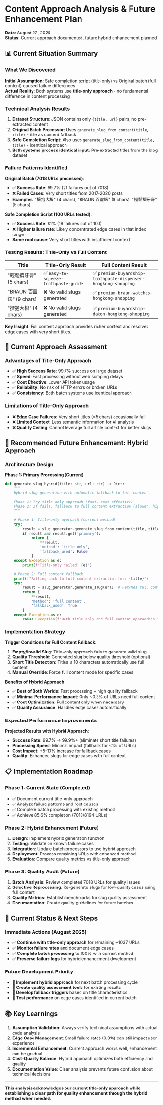 # Content Approach Analysis & Future Enhancement Plan

**Date**: August 22, 2025  
**Status**: Current approach documented, future hybrid enhancement planned

## 📊 Current Situation Summary

### **What We Discovered**

**Initial Assumption**: Safe completion script (title-only) vs Original batch (full content) caused failure differences  
**Actual Reality**: Both systems use **title-only approach** - no fundamental difference in content processing

### **Technical Analysis Results**

1. **Dataset Structure**: JSON contains only `{title, url}` pairs, no pre-extracted content
2. **Original Batch Processor**: Uses `generate_slug_from_content(title, title)` - title as content fallback
3. **Safe Completion Script**: Also uses `generate_slug_from_content(title, title)` - identical approach
4. **Both systems process identical input**: Pre-extracted titles from the blog dataset

### **Failure Patterns Identified**

**Original Batch (7018 URLs processed)**:
- ✅ **Success Rate**: 99.7% (21 failures out of 7018)
- ❌ **Failed Cases**: Very short titles from 2017-2020 posts
- **Examples**: "擁抱大根" (4 chars), "BRAUN 百靈錶" (9 chars), "輕鬆擠牙膏" (5 chars)

**Safe Completion Script (100 URLs tested)**:
- ✅ **Success Rate**: 81% (19 failures out of 100) 
- ❌ **Higher failure rate**: Likely concentrated edge cases in that index range
- **Same root cause**: Very short titles with insufficient context

### **Testing Results: Title-Only vs Full Content**

| Title | Title-Only Result | Full Content Result |
|-------|------------------|-------------------|
| "輕鬆擠牙膏" (5 chars) | ✅ `easy-to-squeeze-toothpaste-guide` | ✅ `premium-buyandship-toothpaste-dispenser-hongkong-shopping` |
| "BRAUN 百靈錶" (9 chars) | ❌ No valid slugs generated | ✅ `premium-braun-watches-hongkong-shopping` |
| "擁抱大根" (4 chars) | ❌ No valid slugs generated | ✅ `premium-buyandship-dakon-hongkong-shopping` |

**Key Insight**: Full content approach provides richer context and resolves edge cases with very short titles.

## 🎯 Current Approach Assessment

### **Advantages of Title-Only Approach**
- ✅ **High Success Rate**: 99.7% success on large dataset
- ✅ **Speed**: Fast processing without web scraping delays
- ✅ **Cost Effective**: Lower API token usage
- ✅ **Reliability**: No risk of HTTP errors or broken URLs
- ✅ **Consistency**: Both batch systems use identical approach

### **Limitations of Title-Only Approach**
- ❌ **Edge Case Failures**: Very short titles (≤5 chars) occasionally fail
- ❌ **Limited Context**: Less semantic information for AI analysis
- ❌ **Quality Ceiling**: Cannot leverage full article context for better slugs

## 🔄 Recommended Future Enhancement: Hybrid Approach

### **Architecture Design**

**Phase 1: Primary Processing (Current)**
```python
def generate_slug_hybrid(title: str, url: str) -> Dict:
    """
    Hybrid slug generation with automatic fallback to full content.
    
    Phase 1: Try title-only approach (fast, cost-effective)
    Phase 2: If fails, fallback to full content extraction (slower, higher quality)
    """
    
    # Phase 1: Title-only approach (current method)
    try:
        result = slug_generator.generate_slug_from_content(title, title)
        if result and result.get('primary'):
            return {
                **result,
                'method': 'title_only',
                'fallback_used': False
            }
    except Exception as e:
        print(f"Title-only failed: {e}")
    
    # Phase 2: Full content fallback
    print(f"Falling back to full content extraction for: {title}")
    try:
        result = slug_generator.generate_slug(url)  # Fetches full content
        return {
            **result,
            'method': 'full_content',
            'fallback_used': True
        }
    except Exception as e:
        raise Exception(f"Both title-only and full content approaches failed: {e}")
```

### **Implementation Strategy**

**Trigger Conditions for Full Content Fallback**:
1. **Empty/Invalid Slug**: Title-only approach fails to generate valid slug
2. **Quality Threshold**: Generated slug below quality threshold (optional)
3. **Short Title Detection**: Titles ≤ 10 characters automatically use full content
4. **Manual Override**: Force full content mode for specific cases

**Benefits of Hybrid Approach**:
- ✅ **Best of Both Worlds**: Fast processing + high quality fallback
- ✅ **Minimal Performance Impact**: Only ~0.3% of URLs need full content
- ✅ **Cost Optimization**: Full content only when necessary
- ✅ **Quality Assurance**: Handles edge cases automatically

### **Expected Performance Improvements**

**Projected Results with Hybrid Approach**:
- **Success Rate**: 99.7% → 99.9%+ (eliminate short title failures)
- **Processing Speed**: Minimal impact (fallback for <1% of URLs)
- **Cost Impact**: +5-10% increase for fallback cases
- **Quality**: Enhanced slugs for edge cases with full context

## 📋 Implementation Roadmap

### **Phase 1: Current State (Completed)**
- ✅ Document current title-only approach
- ✅ Analyze failure patterns and root causes
- ✅ Complete batch processing with existing method
- ✅ Achieve 85.6% completion (7018/8194 URLs)

### **Phase 2: Hybrid Enhancement (Future)**
1. **Design**: Implement hybrid generation function
2. **Testing**: Validate on known failure cases
3. **Integration**: Update batch processors to use hybrid approach
4. **Deployment**: Process remaining URLs with enhanced method
5. **Evaluation**: Compare quality metrics vs title-only approach

### **Phase 3: Quality Audit (Future)**
1. **Batch Analysis**: Review completed 7018 URLs for quality issues
2. **Selective Reprocessing**: Re-generate slugs for low-quality cases using full content
3. **Quality Metrics**: Establish benchmarks for slug quality assessment
4. **Documentation**: Create quality guidelines for future batches

## 🎯 Current Status & Next Steps

### **Immediate Actions (August 2025)**
- ✅ **Continue with title-only approach** for remaining ~1037 URLs
- ✅ **Monitor failure rates** and document edge cases
- ✅ **Complete batch processing** to 100% with current method
- ✅ **Preserve failure logs** for hybrid enhancement development

### **Future Development Priority**
- 🔄 **Implement hybrid approach** for next batch processing cycle
- 🔄 **Create quality assessment tools** for existing results
- 🔄 **Develop fallback triggers** based on title characteristics
- 🔄 **Test performance** on edge cases identified in current batch

## 📚 Key Learnings

1. **Assumption Validation**: Always verify technical assumptions with actual code analysis
2. **Edge Case Management**: Small failure rates (0.3%) can still impact user experience
3. **Incremental Enhancement**: Current approach works well, enhancement can be gradual
4. **Cost-Quality Balance**: Hybrid approach optimizes both efficiency and quality
5. **Documentation Value**: Clear analysis prevents future confusion about technical decisions

---

**This analysis acknowledges our current title-only approach while establishing a clear path for quality enhancement through the hybrid method when needed.**